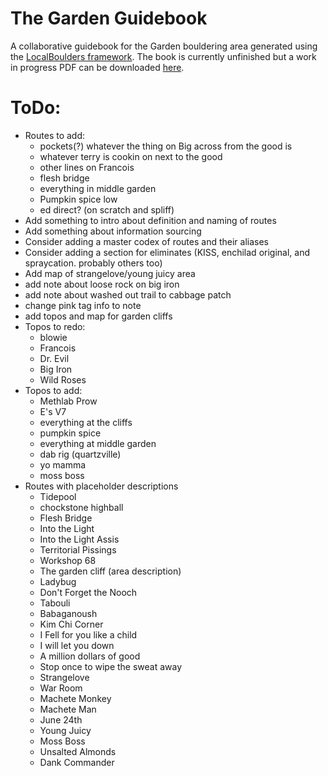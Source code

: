 # The Garden Guidebook
 A collaborative guidebook for the Garden bouldering area generated using the [LocalBoulders framework](https://github.com/AndrewChild/LocalBoulders). The book is currently unfinished but a work in progress PDF can be downloaded [here](https://github.com/AndrewChild/The-Garden-Guidebook/raw/main/guideBook.pdf).

# ToDo:
- Routes to add:
	- pockets(?) whatever the thing on Big across from the good is
	- whatever terry is cookin on next to the good
	- other lines on Francois
	- flesh bridge
	- everything in middle garden
	- Pumpkin spice low
	- ed direct? (on scratch and spliff)
- Add something to intro about definition and naming of routes
- Add something about information sourcing
- Consider adding a master codex of routes and their aliases
- Consider adding a section for eliminates (KISS, enchilad original, and spraycation. probably others too)
- Add map of strangelove/young juicy area
- add note about loose rock on big iron
- add note about washed out trail to cabbage patch
- change pink tag info to note
- add topos and map for garden cliffs
- Topos to redo:
	- blowie
	- Francois
	- Dr. Evil
	- Big Iron
	- Wild Roses
- Topos to add:
	- Methlab Prow
	- E's V7
	- everything at the cliffs
	- pumpkin spice
	- everything at middle garden
	- dab rig (quartzville)
	- yo mamma
	- moss boss
- Routes with placeholder descriptions
	- Tidepool
	- chockstone highball
	- Flesh Bridge
	- Into the Light
	- Into the Light Assis
	- Territorial Pissings
	- Workshop 68
	- The garden cliff (area description)
	- Ladybug
	- Don't Forget the Nooch
	- Tabouli
	- Babaganoush
	- Kim Chi Corner
	- I Fell for you like a child
	- I will let you down
	- A million dollars of good
	- Stop once to wipe the sweat away
	- Strangelove
	- War Room
	- Machete Monkey
	- Machete Man
	- June 24th
	- Young Juicy
	- Moss Boss
	- Unsalted Almonds
	- Dank Commander